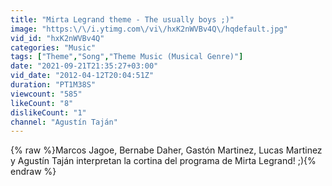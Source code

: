 ```yaml
---
title: "Mirta Legrand theme - The usually boys ;)"
image: "https:\/\/i.ytimg.com\/vi\/hxK2nWVBv4Q\/hqdefault.jpg"
vid_id: "hxK2nWVBv4Q"
categories: "Music"
tags: ["Theme","Song","Theme Music (Musical Genre)"]
date: "2021-09-21T21:35:27+03:00"
vid_date: "2012-04-12T20:04:51Z"
duration: "PT1M38S"
viewcount: "585"
likeCount: "8"
dislikeCount: "1"
channel: "Agustín Taján"
---
```

{% raw %}Marcos Jagoe, Bernabe Daher, Gastón Martinez, Lucas Martinez y Agustín Taján interpretan la cortina del programa de Mirta Legrand! ;){% endraw %}
